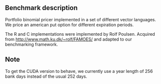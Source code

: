 Benchmark description
---------------------
Portfolio binomial pricer implemented in a set of different vector
languages. We price an american put option for different expiration
periods.

The R and C implementations were implemented by Rolf Poulsen. Acquired from
http://www.math.ku.dk/~rolf/FAMOES/ and adapted to our benchmarking framework.


Note
----
To get the CUDA version to behave, we currently use a year length of
256 bank days instead of the usual 252 days.


<!-- Old stuff below -->


<!-- Results -->
<!-- ------- -->
<!--  * We've found that nothing beats the hand-coded CUDA version in terms of speed -->
<!--  * Repa (CPU) is second and it seems that Nikola could do well for larger instances -->
<!--  * Nikola is very unreliable (large variance) on large instances (128 years) -->
